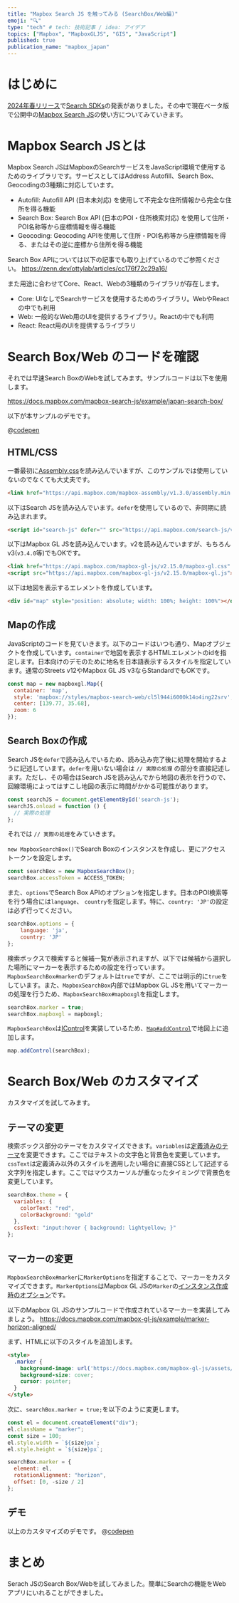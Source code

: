 ```yaml
---
title: "Mapbox Search JS を触ってみる (SearchBox/Web編)"
emoji: "🔍"
type: "tech" # tech: 技術記事 / idea: アイデア
topics: ["Mapbox", "MapboxGLJS", "GIS", "JavaScript"]
published: true
publication_name: "mapbox_japan"
---
```


# はじめに

[2024年春リリース](https://www.mapbox.com/releases/spring-release-2024-jp)で[Search SDKs](https://www.mapbox.com/blog/search-anywhere-go-anywhere-empowering-users-with-the-mapbox-search-sdks)の発表がありました。その中で現在ベータ版で公開中の[Mapbox Search JS](https://docs.mapbox.com/mapbox-search-js/)の使い方についてみていきます。


# Mapbox Search JSとは
Mapbox Search JSはMapboxのSearchサービスをJavaScript環境で使用するためのライブラリです。サービスとしてはAddress Autofill、Search Box、Geocodingの3種類に対応しています。

- Autofill: Autofill API (日本未対応) を使用して不完全な住所情報から完全な住所を得る機能
- Search Box: Search Box API (日本のPOI・住所検索対応) を使用して住所・POI名称等から座標情報を得る機能
- Geocoding: Geocoding APIを使用して住所・POI名称等から座標情報を得る、またはその逆に座標から住所を得る機能

Search Box APIについては以下の記事でも取り上げているのでご参照ください。
https://zenn.dev/ottylab/articles/cc176f72c29a16/

また用途に合わせてCore、React、Webの3種類のライブラリが存在します。
- Core: UIなしでSearchサービスを使用するためのライブラリ。WebやReactの中でも利用
- Web: 一般的なWeb用のUIを提供するライブラリ。Reactの中でも利用
- React: React用のUIを提供するライブラリ


# Search Box/Web のコードを確認
それでは早速Search BoxのWebを試してみます。サンプルコードは以下を使用します。

https://docs.mapbox.com/mapbox-search-js/example/japan-search-box/


以下が本サンプルのデモです。

@[codepen](https://codepen.io/OttyLab/pen/abrJGWb)

## HTML/CSS

一番最初に[Assembly.css](https://labs.mapbox.com/assembly/)を読み込んでいますが、このサンプルでは使用していないのでなくても大丈夫です。
```HTML
<link href="https://api.mapbox.com/mapbox-assembly/v1.3.0/assembly.min.css" rel="stylesheet">
```

以下はSearch JSを読み込んでいます。`defer`を使用しているので、非同期に読み込まれます。

```HTML
<script id="search-js" defer="" src="https://api.mapbox.com/search-js/v1.0.0-beta.21/web.js">
```

以下はMapbox GL JSを読み込んでいます。v2を読み込んでいますが、もちろんv3(`v3.4.0`等)でもOKです。

```HTML
<link href="https://api.mapbox.com/mapbox-gl-js/v2.15.0/mapbox-gl.css" rel="stylesheet">
<script src="https://api.mapbox.com/mapbox-gl-js/v2.15.0/mapbox-gl.js"></script>
```

以下は地図を表示するエレメントを作成しています。

```HTML
<div id="map" style="position: absolute; width: 100%; height: 100%"></div>
```

## Mapの作成

JavaScriptのコードを見ていきます。以下のコードはいつも通り、Mapオブジェクトを作成しています。`container`で地図を表示するHTMLエレメントのidを指定します。日本向けのデモのために地名を日本語表示するスタイルを指定しています。通常のStreets v12やMapbox GL JS v3ならStandardでもOKです。

```JavaScript
const map = new mapboxgl.Map({
  container: 'map',
  style: 'mapbox://styles/mapbox-search-web/cl5l944i6000k14o4ing22srv',
  center: [139.77, 35.68],
  zoom: 6
});
```

## Search Boxの作成

Search JSを`defer`で読み込んでいるため、読み込み完了後に処理を開始するように記述しています。`defer`を用いない場合は `// 実際の処理` の部分を直接記述します。ただし、その場合はSearch JSを読み込んでから地図の表示を行うので、回線環境によってはすこし地図の表示に時間がかかる可能性があります。

```JavaScript
const searchJS = document.getElementById('search-js');
searchJS.onload = function () {
  // 実際の処理
};
```

それでは `// 実際の処理`をみていきます。

`new MapboxSearchBox()`でSearch Boxのインスタンスを作成し、更にアクセストークンを設定します。
```JavaScript
const searchBox = new MapboxSearchBox();
searchBox.accessToken = ACCESS_TOKEN;
```

また、`options`でSearch Box APIのオプションを指定します。日本のPOI検索等を行う場合には`language`、 `country`を指定します。特に、`country: 'JP'`の設定は必ず行ってください。
```JavaScript
searchBox.options = {
    language: 'ja',
    country: 'JP'
};
```

検索ボックスで検索すると候補一覧が表示されますが、以下では候補から選択した場所にマーカーを表示するための設定を行っています。`MapboxSearchBox#marker`のデフォルトは`true`ですが、ここでは明示的に`true`をしています。また、`MapboxSearchBox`内部ではMapbox GL JSを用いてマーカーの処理を行うため、`MapboxSearchBox#mapboxgl`を指定します。

```JavaScript
searchBox.marker = true;
searchBox.mapboxgl = mapboxgl;
```

`MapboxSearchBox`は[IControl](https://docs.mapbox.com/mapbox-gl-js/api/markers/#icontrol)を実装しているため、[`Map#addControl`](https://docs.mapbox.com/mapbox-gl-js/api/map/#map#addcontrol)で地図上に追加します。

```JavaScript
map.addControl(searchBox);
```


# Search Box/Web のカスタマイズ
カスタマイズを試してみます。

## テーマの変更
検索ボックス部分のテーマをカスタマイズできます。`variables`は[定義済みのテーマ](https://docs.mapbox.com/mapbox-search-js/api/web/theming/#themevariables)を変更できます。ここではテキストの文字色と背景色を変更しています。`cssText`は定義済み以外のスタイルを適用したい場合に直接CSSとして記述する文字列を指定します。ここではマウスカーソルが重なったタイミングで背景色を変更しています。

```JavaScript
searchBox.theme = {
  variables: {
    colorText: "red",
    colorBackground: "gold"
  },
  cssText: "input:hover { background: lightyellow; }"
};
```

## マーカーの変更
`MapboxSearchBox#marker`に`MarkerOptions`を指定することで、マーカーをカスタマイズできます。`MarkerOptions`はMapbox GL JSの`Marker`の[インスタンス作成時のオプション](https://docs.mapbox.com/mapbox-gl-js/api/markers/#marker)です。

以下のMapbox GL JSのサンプルコードで作成されているマーカーを実装してみましょう。
https://docs.mapbox.com/mapbox-gl-js/example/marker-horizon-aligned/


まず、HTMLに以下のスタイルを追加します。
```HTML
<style>
  .marker {
    background-image: url('https://docs.mapbox.com/mapbox-gl-js/assets/pin.svg');
    background-size: cover;
    cursor: pointer;
  }
</style>
```

次に、`searchBox.marker = true;`を以下のように変更します。

```JavaScript
const el = document.createElement("div");
el.className = "marker";
const size = 100;
el.style.width = `${size}px`;
el.style.height = `${size}px`;

searchBox.marker = {
  element: el,
  rotationAlignment: "horizon",
  offset: [0, -size / 2]
};
```

## デモ
以上のカスタマイズのデモです。
@[codepen](https://codepen.io/OttyLab/pen/KKLWRvG)


# まとめ
Serach JSのSearch Box/Webを試してみました。簡単にSearchの機能をWebアプリにいれることができました。

